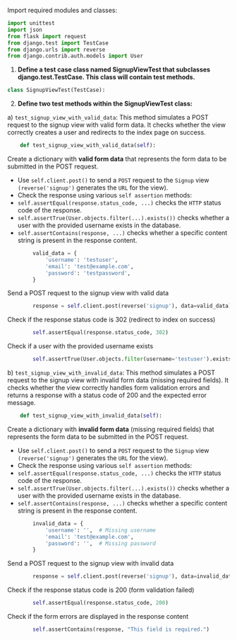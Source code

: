 Import required modules and classes:
```python
import unittest
import json
from flask import request
from django.test import TestCase
from django.urls import reverse
from django.contrib.auth.models import User
```

1) **Define a test case class named SignupViewTest that subclasses django.test.TestCase. This class will contain test methods.**

```python
class SignupViewTest(TestCase):
```

2) **Define two test methods within the SignupViewTest class:**

   
a) `test_signup_view_with_valid_data`: This method simulates a POST request to the signup view with valid form data. It checks whether the view correctly creates a user and redirects to the index page on success.
```python
    def test_signup_view_with_valid_data(self):
```

Create a dictionary with **valid form data** that represents the form data to be submitted in the POST request.
- Use `self.client.post()` to send a `POST` request to the `Signup` view `(reverse('signup')` generates the `URL` for the view).
- Check the response using various `self assertion` methods:
- `self.assertEqual(response.status_code, ...)` checks the `HTTP` status code of the response.
- `self.assertTrue(User.objects.filter(...).exists())` checks whether a user with the provided username exists in the database.
- `self.assertContains(response, ...)` checks whether a specific content string is present in the response content.
```python
        valid_data = {
            'username': 'testuser',
            'email': 'test@example.com',
            'password': 'testpassword',
        }
```

Send a POST request to the signup view with valid data
```python
        response = self.client.post(reverse('signup'), data=valid_data)
```

Check if the response status code is 302 (redirect to index on success)
```python
        self.assertEqual(response.status_code, 302)
```

Check if a user with the provided username exists

```python
        self.assertTrue(User.objects.filter(username='testuser').exists())
```

b) `test_signup_view_with_invalid_data`: This method simulates a POST request to the signup view with invalid form data (missing required fields). It checks whether the view correctly handles form validation errors and returns a response with a status code of 200 and the expected error message.
```python
    def test_signup_view_with_invalid_data(self):
```

Create a dictionary with **invalid form data** (missing required fields)  that represents the form data to be submitted in the POST request.
- Use `self.client.post()` to send a `POST` request to the `Signup` view `(reverse('signup')` generates the `URL` for the view).
- Check the response using various `self assertion` methods:
- `self.assertEqual(response.status_code, ...)` checks the `HTTP` status code of the response.
- `self.assertTrue(User.objects.filter(...).exists())` checks whether a user with the provided username exists in the database.
- `self.assertContains(response, ...)` checks whether a specific content string is present in the response content.
```python
        invalid_data = {
            'username': '',  # Missing username
            'email': 'test@example.com',
            'password': '',  # Missing password
        }
```

Send a POST request to the signup view with invalid data
```python
        response = self.client.post(reverse('signup'), data=invalid_data)
```

Check if the response status code is 200 (form validation failed)
```python
        self.assertEqual(response.status_code, 200)
```

Check if the form errors are displayed in the response content
```python
        self.assertContains(response, "This field is required.")
```
